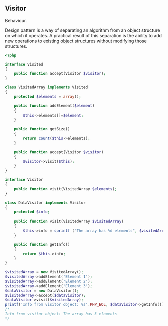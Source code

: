 Visitor
-

Behaviour.

Design pattern is a way of separating an algorithm from an object structure
on which it operates. A practical result of this separation
is the ability to add new operations to existing object structures
without modifying those structures.

````php
<?php

interface Visited
{
    public function accept(Visitor $visitor);
}

class VisitedArray implements Visited
{
    protected $elements = array();

    public function addElement($element)
    {
        $this->elements[]=$element;
    }

    public function getSize()
    {
        return count($this->elements);
    }

    public function accept(Visitor $visitor)
    {
        $visitor->visit($this);
    }
}

interface Visitor
{
    public function visit(VisitedArray $elements);
}

class DataVisitor implements Visitor
{
    protected $info;

    public function visit(VisitedArray $visitedArray)
    {
        $this->info = sprintf ("The array has %d elements", $visitedArray->getSize());
    }

    public function getInfo()
    {
        return $this->info;
    }
}

$visitedArray = new VisitedArray();
$visitedArray->addElement('Element 1');
$visitedArray->addElement('Element 2');
$visitedArray->addElement('Element 3');
$dataVisitor = new DataVisitor();
$visitedArray->accept($dataVisitor);
$dataVisitor->visit($visitedArray);
printf('Info from visitor object: %s'.PHP_EOL, $dataVisitor->getInfo());
/*
Info from visitor object: The array has 3 elements
*/
````
